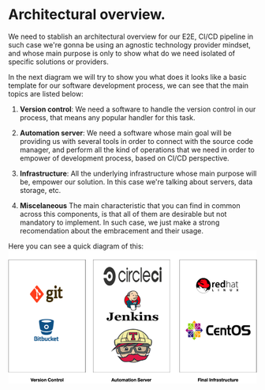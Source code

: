 # Architectural overview.

We need to stablish an architectural overview for our E2E, CI/CD pipeline in such case we're gonna be using an agnostic technology provider mindset, and whose main purpose is only to show what do we need isolated of specific solutions or providers.

In the next diagram we will try to show you what does it looks like a basic template for our software development process, we can see that the main topics are listed below:

1. **Version control**: We need a software to handle the version control in our process, that means any popular handler for this task.

2. **Automation server**: We need a software whose main goal will be providing us with several tools in order to connect with the source code manager, and perform all the kind of operations that we need in order to empower of development process, based on CI/CD perspective.

3. **Infrastructure**: All the underlying infrastructure whose main purpose will be, empower our solution. In this case we're talking about servers, data storage, etc.

4. **Miscelaneous** The main characteristic that you can find in common across this components, is that all of them are desirable but not mandatory to implement. In such case, we just make a strong recomendation about the embracement and their usage.

Here you can see a quick diagram of this:
![alt text](https://github.com/rkobismarck/continuous-integration/blob/master/media-content/architectural-overview-1.png "Architectural O.")







